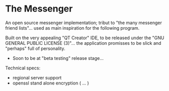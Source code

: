 # The Messenger

An open source messenger implementation; tribut to "the many messenger friend lists"... 
used as main inspiration for the following program.

Built on the very appealing "QT Creator" IDE, to be released under the "GNU GENERAL PUBLIC LICENSE (3)"... the application promisses to be slick and "perhaps" full of personality.

* Soon to be at "beta testing" release stage...

Technical specs:

* regional server support
* openssl stand alone encryption ( ... )
    
